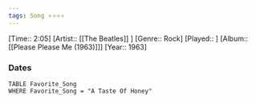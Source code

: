```yaml
---
tags: Song ⭐⭐⭐⭐ 
---
```

[Time:: 2:05]
[Artist:: [[The Beatles]] ]
[Genre:: Rock]
[Played:: ]
[Album:: [[Please Please Me (1963)]]]
[Year:: 1963]
### Dates
````dataview
TABLE Favorite_Song
WHERE Favorite_Song = "A Taste Of Honey"
````
